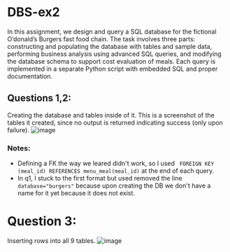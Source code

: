 # DBS-ex2
In this assignment, we design and query a SQL database for the fictional O’donald’s Burgers fast food chain. The task involves three parts: constructing and populating the database with tables and sample data, performing business analysis using advanced SQL queries, and modifying the database schema to support cost evaluation of meals. Each query is implemented in a separate Python script with embedded SQL and proper documentation.

## Questions 1,2:
Creating the database and tables inside of it. This is a screenshot of the tables it created, since no output is returned indicating success (only upon failure).
![image](https://github.com/user-attachments/assets/0f505c4e-a603-470a-b24a-cc91534e3c4f)
### Notes:
- Defining a FK the way we leared didn't work, so I used ``` FOREIGN KEY (meal_id) REFERENCES menu_meal(meal_id)``` at the end of each query.
- In q1, I stuck to the first format but used removed the line ```database="burgers"``` because upon creating the DB we don't have a name for it yet because it does not exist.

# Question 3:
Inserting rows into all 9 tables.
![image](https://github.com/user-attachments/assets/fa443653-2fb8-4df6-922b-37440bda8f8b)

